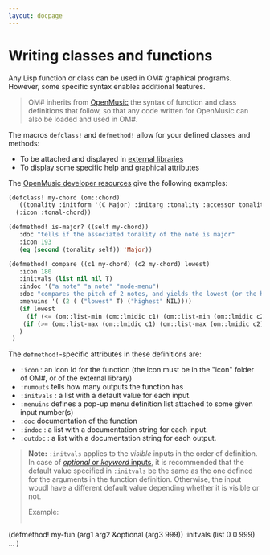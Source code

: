 ```yaml
---
layout: docpage
---
```


# Writing classes and functions

Any Lisp function or class can be used in OM# graphical programs. However, some specific syntax enables additional features.

> OM# inherits from [OpenMusic](https://openmusic-project.github.io/openmusic/dev/codeforom) the syntax of function and class definitions that follow, so that any code written for OpenMusic can also be loaded and used in OM#.

The macros `defclass!` and `defmethod!` allow for your defined classes and methods:
- To be attached and displayed in [external libraries](write-library)
- To display some specific help and graphical attributes 

The [OpenMusic developer resources](https://openmusic-project.github.io/openmusic/dev/codeforom) give the following examples:

```cl
(defclass! my-chord (om::chord) 
   ((tonality :initform '(C Major) :initarg :tonality :accessor tonality))
  (:icon :tonal-chord))
```

```cl
(defmethod! is-major? ((self my-chord)) 
   :doc "tells if the associated tonality of the note is major" 
   :icon 193 
   (eq (second (tonality self)) 'Major))
```

```cl
(defmethod! compare ((c1 my-chord) (c2 my-chord) lowest) 
   :icon 180 
   :initvals (list nil nil T) 
   :indoc '("a note" "a note" "mode-menu") 
   :doc "compares the pitch of 2 notes, and yields the lowest (or the highest) one" 
   :menuins '( (2 ( ("lowest" T) ("highest" NIL)))) 
   (if lowest 
     (if (<= (om::list-min (om::lmidic c1) (om::list-min (om::lmidic c2))) c1 c2) 
    (if (>= (om::list-max (om::lmidic c1) (om::list-max (om::lmidic c2))) c1 c2)
   )
 )
```


The `defmethod!`-specific attributes in these definitions are:


- `:icon` : an icon Id for the function (the icon must be in the "icon" folder of OM#, or of the external library)
- `:numouts` tells how many outputs the function has
- `:initvals` : a list with a default value for each input.
- `:menuins` defines a pop-up menu definition list attached to some given input number(s)
- `:doc` documentation of the function
- `:indoc` : a list with a documentation string for each input.
- `:outdoc` : a list with a documentation string for each output.    
    


> **Note:** `:initvals` applies to the _visible_ inputs in the order of definition. In case of [_optional_ or _keyword_ inputs](box-inputs), it is recommended that the default value specified in `:initvals` be the same as the one defined for the arguments in the function definition. Otherwise, the input woudl have a different default value depending whether it is visible or not.
>
> Example: 
> ```cl
(defmethod! my-fun (arg1 arg2 &optional (arg3 999)) 
   :initvals (list 0 0 999) 
   ...
 )
```
